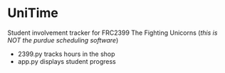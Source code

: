 # UniTime
Student involvement tracker for FRC2399 The Fighting Unicorns 
(_this is NOT the purdue scheduling software_)

- 2399.py tracks hours in the shop
- app.py displays student progress